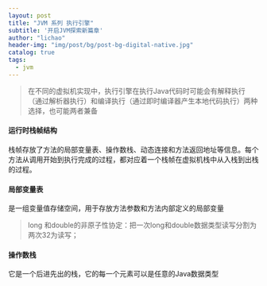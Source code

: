 ```yaml
---
layout: post
title: "JVM 系列 执行引擎"
subtitle: '开启JVM探索新篇章'
author: "lichao"
header-img: "img/post/bg/post-bg-digital-native.jpg"
catalog: true
tags:
  - jvm
---
```


> 在不同的虚拟机实现中，执行引擎在执行Java代码时可能会有解释执行（通过解析器执行）和编译执行（通过即时编译器产生本地代码执行）两种选择，也可能两者兼备

#### 运行时栈帧结构

栈帧存放了方法的局部变量表、操作数栈、动态连接和方法返回地址等信息。每个方法从调用开始到执行完成的过程，都对应着一个栈帧在虚拟机栈中从入栈到出栈的过程。

#### 局部变量表

是一组变量值存储空间，用于存放方法参数和方法内部定义的局部变量

> long 和double的非原子性协定：把一次long和double数据类型读写分割为两次32为读写；

#### 操作数栈

它是一个后进先出的栈，它的每一个元素可以是任意的Java数据类型
